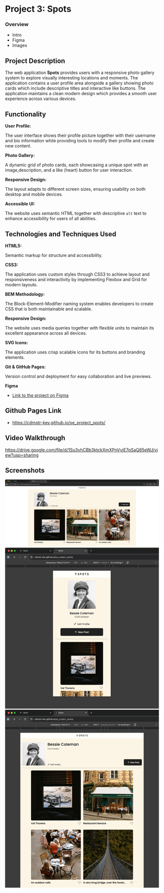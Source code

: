 # Project 3: Spots

### Overview

- Intro
- Figma
- Images

## Project Description

The web application **Spots** provides users with a responsive photo gallery system to explore visually interesting locations and moments. The application contains a user profile area alongside a gallery showing photo cards which include descriptive titles and interactive like buttons. The application maintains a clean modern design which provides a smooth user experience across various devices.

## Functionality

**User Profile:**

The user interface shows their profile picture together with their username and bio information while providing tools to modify their profile and create new content.

**Photo Gallery:**

A dynamic grid of photo cards, each showcasing a unique spot with an image,description, and a like (heart) button for user interaction.

**Responsive Design:**

The layout adapts to different screen sizes, ensuring usability on both desktop and mobile devices.

**Accessible UI:**

The website uses semantic HTML together with descriptive `alt` text to enhance accessibility for users of all abilities.

## Technologies and Techniques Used

**HTML5:**

Semantic markup for structure and accessibility.

**CSS3:**

The application uses custom styles through CSS3 to achieve layout and responsiveness and interactivity by implementing Flexbox and Grid for modern layouts.

**BEM Methodology:**

The Block-Element-Modifier naming system enables developers to create CSS that is both maintainable and scalable.

**Responsive Design:**

The website uses media queries together with flexible units to maintain its excellent appearance across all devices.

**SVG Icons:**

The application uses crisp scalable icons for its buttons and branding elements.

**Git & GitHub Pages:**

Version control and deployment for easy collaboration and live previews.

**Figma**

- [Link to the project on Figma](https://www.figma.com/file/BBNm2bC3lj8QQMHlnqRsga/Sprint-3-Project-%E2%80%94-Spots?type=design&node-id=2%3A60&mode=design&t=afgNFybdorZO6cQo-1)

## Github Pages Link

- https://cdmstr-kev.github.io/se_project_spots/

## Video Walkthrough

https://drive.google.com/file/d/1Su3vhCBb3ktckXmXPnVvjE7qSaQ85eWJ/view?usp=sharing

## Screenshots

![Desktop Preview](./images/image.png)
![Mobile Device Preview](./images/image-1.png)
![Tablet Preview](./images/image-2.png)
